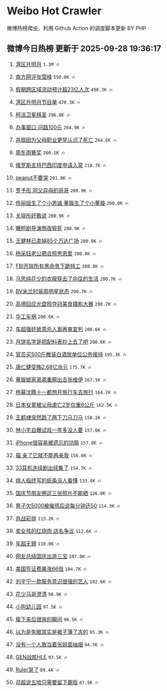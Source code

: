 # Weibo Hot Crawler 



微博热榜爬虫，利用 Github Action 的调度脚本更新 BY PHP 


## 微博今日热榜 更新于 2025-09-28 19:36:17 
1. [湾区升明月](https://s.weibo.com/weibo?q=%E6%B9%BE%E5%8C%BA%E5%8D%87%E6%98%8E%E6%9C%88&t=31&band_rank=1&Refer=top) `1.3M 🔥` 

1. [南方网评张雪峰](https://s.weibo.com/weibo?q=%23%E5%8D%97%E6%96%B9%E7%BD%91%E8%AF%84%E5%BC%A0%E9%9B%AA%E5%B3%B0%23&t=31&band_rank=2&Refer=top) `550.8K 🔥` 

1. [假期跨区域流动预计超23亿人次](https://s.weibo.com/weibo?q=%23%E5%81%87%E6%9C%9F%E8%B7%A8%E5%8C%BA%E5%9F%9F%E6%B5%81%E5%8A%A8%E9%A2%84%E8%AE%A1%E8%B6%8523%E4%BA%BF%E4%BA%BA%E6%AC%A1%23&t=31&band_rank=3&Refer=top) `490.3K 🔥` 

1. [湾区升明月节目单](https://s.weibo.com/weibo?q=%E6%B9%BE%E5%8C%BA%E5%8D%87%E6%98%8E%E6%9C%88%E8%8A%82%E7%9B%AE%E5%8D%95&t=31&band_rank=4&Refer=top) `470.3K 🔥` 

1. [柯洁卫冕棋圣](https://s.weibo.com/weibo?q=%E6%9F%AF%E6%B4%81%E5%8D%AB%E5%86%95%E6%A3%8B%E5%9C%A3&t=31&band_rank=5&Refer=top) `296.8K 🔥` 

1. [办事窗口 问路100元](https://s.weibo.com/weibo?q=%E5%8A%9E%E4%BA%8B%E7%AA%97%E5%8F%A3%20%E9%97%AE%E8%B7%AF100%E5%85%83&t=31&band_rank=6&Refer=top) `264.9K 🔥` 

1. [井胧因为父母职业更早认识了死亡](https://s.weibo.com/weibo?q=%E4%BA%95%E8%83%A7%E5%9B%A0%E4%B8%BA%E7%88%B6%E6%AF%8D%E8%81%8C%E4%B8%9A%E6%9B%B4%E6%97%A9%E8%AE%A4%E8%AF%86%E4%BA%86%E6%AD%BB%E4%BA%A1&t=31&band_rank=7&Refer=top) `264.6K 🔥` 

1. [周冬雨撕奖](https://s.weibo.com/weibo?q=%E5%91%A8%E5%86%AC%E9%9B%A8%E6%92%95%E5%A5%96&t=31&band_rank=8&Refer=top) `260.1K 🔥` 

1. [俄罗斯支持巴西印度申请入常](https://s.weibo.com/weibo?q=%23%E4%BF%84%E7%BD%97%E6%96%AF%E6%94%AF%E6%8C%81%E5%B7%B4%E8%A5%BF%E5%8D%B0%E5%BA%A6%E7%94%B3%E8%AF%B7%E5%85%A5%E5%B8%B8%23&t=31&band_rank=9&Refer=top) `218.7K 🔥` 

1. [peanut不要哭](https://s.weibo.com/weibo?q=peanut%E4%B8%8D%E8%A6%81%E5%93%AD&t=31&band_rank=10&Refer=top) `201.0K 🔥` 

1. [罗予彤 同父异母的哥哥](https://s.weibo.com/weibo?q=%E7%BD%97%E4%BA%88%E5%BD%A4%20%E5%90%8C%E7%88%B6%E5%BC%82%E6%AF%8D%E7%9A%84%E5%93%A5%E5%93%A5&t=31&band_rank=11&Refer=top) `200.9K 🔥` 

1. [佟丽娅生了个小思诚 董璇生了个小董璇](https://s.weibo.com/weibo?q=%E4%BD%9F%E4%B8%BD%E5%A8%85%E7%94%9F%E4%BA%86%E4%B8%AA%E5%B0%8F%E6%80%9D%E8%AF%9A%20%E8%91%A3%E7%92%87%E7%94%9F%E4%BA%86%E4%B8%AA%E5%B0%8F%E8%91%A3%E7%92%87&t=31&band_rank=12&Refer=top) `200.9K 🔥` 

1. [关晓彤好敢说](https://s.weibo.com/weibo?q=%E5%85%B3%E6%99%93%E5%BD%A4%E5%A5%BD%E6%95%A2%E8%AF%B4&t=31&band_rank=13&Refer=top) `200.9K 🔥` 

1. [曝短剧导演熬夜猝死](https://s.weibo.com/weibo?q=%E6%9B%9D%E7%9F%AD%E5%89%A7%E5%AF%BC%E6%BC%94%E7%86%AC%E5%A4%9C%E7%8C%9D%E6%AD%BB&t=31&band_rank=14&Refer=top) `200.9K 🔥` 

1. [王健林已卖掉85个万达广场](https://s.weibo.com/weibo?q=%23%E7%8E%8B%E5%81%A5%E6%9E%97%E5%B7%B2%E5%8D%96%E6%8E%8985%E4%B8%AA%E4%B8%87%E8%BE%BE%E5%B9%BF%E5%9C%BA%23&t=31&band_rank=15&Refer=top) `200.8K 🔥` 

1. [杨采钰老公晒合照秀恩爱](https://s.weibo.com/weibo?q=%E6%9D%A8%E9%87%87%E9%92%B0%E8%80%81%E5%85%AC%E6%99%92%E5%90%88%E7%85%A7%E7%A7%80%E6%81%A9%E7%88%B1&t=31&band_rank=16&Refer=top) `200.8K 🔥` 

1. [FBI开除所有黑命贵下跪特工](https://s.weibo.com/weibo?q=FBI%E5%BC%80%E9%99%A4%E6%89%80%E6%9C%89%E9%BB%91%E5%91%BD%E8%B4%B5%E4%B8%8B%E8%B7%AA%E7%89%B9%E5%B7%A5&t=31&band_rank=17&Refer=top) `200.8K 🔥` 

1. [马思纯花少的衣服穿去了向往的生活](https://s.weibo.com/weibo?q=%E9%A9%AC%E6%80%9D%E7%BA%AF%E8%8A%B1%E5%B0%91%E7%9A%84%E8%A1%A3%E6%9C%8D%E7%A9%BF%E5%8E%BB%E4%BA%86%E5%90%91%E5%BE%80%E7%9A%84%E7%94%9F%E6%B4%BB&t=31&band_rank=18&Refer=top) `200.7K 🔥` 

1. [BV米兰时装周明星状态](https://s.weibo.com/weibo?q=%23BV%E7%B1%B3%E5%85%B0%E6%97%B6%E8%A3%85%E5%91%A8%E6%98%8E%E6%98%9F%E7%8A%B6%E6%80%81%23&t=31&band_rank=19&Refer=top) `200.7K 🔥` 

1. [高德回应光盘照夺冠美食摄影大赛](https://s.weibo.com/weibo?q=%23%E9%AB%98%E5%BE%B7%E5%9B%9E%E5%BA%94%E5%85%89%E7%9B%98%E7%85%A7%E5%A4%BA%E5%86%A0%E7%BE%8E%E9%A3%9F%E6%91%84%E5%BD%B1%E5%A4%A7%E8%B5%9B%23&t=31&band_rank=20&Refer=top) `200.7K 🔥` 

1. [华工车祸](https://s.weibo.com/weibo?q=%E5%8D%8E%E5%B7%A5%E8%BD%A6%E7%A5%B8&t=31&band_rank=21&Refer=top) `200.6K 🔥` 

1. [车超强奸故意杀人案再审宣判](https://s.weibo.com/weibo?q=%23%E8%BD%A6%E8%B6%85%E5%BC%BA%E5%A5%B8%E6%95%85%E6%84%8F%E6%9D%80%E4%BA%BA%E6%A1%88%E5%86%8D%E5%AE%A1%E5%AE%A3%E5%88%A4%23&t=31&band_rank=22&Refer=top) `200.6K 🔥` 

1. [月饼名字是把配料表抄上去了吧](https://s.weibo.com/weibo?q=%E6%9C%88%E9%A5%BC%E5%90%8D%E5%AD%97%E6%98%AF%E6%8A%8A%E9%85%8D%E6%96%99%E8%A1%A8%E6%8A%84%E4%B8%8A%E5%8E%BB%E4%BA%86%E5%90%A7&t=31&band_rank=23&Refer=top) `200.6K 🔥` 

1. [官员买500斤散装白酒放单位公务接待](https://s.weibo.com/weibo?q=%23%E5%AE%98%E5%91%98%E4%B9%B0500%E6%96%A4%E6%95%A3%E8%A3%85%E7%99%BD%E9%85%92%E6%94%BE%E5%8D%95%E4%BD%8D%E5%85%AC%E5%8A%A1%E6%8E%A5%E5%BE%85%23&t=31&band_rank=24&Refer=top) `195.3K 🔥` 

1. [唐仁健受贿2.68亿余元](https://s.weibo.com/weibo?q=%23%E5%94%90%E4%BB%81%E5%81%A5%E5%8F%97%E8%B4%BF2.68%E4%BA%BF%E4%BD%99%E5%85%83%23&t=31&band_rank=25&Refer=top) `175.7K 🔥` 

1. [董璇娘家弟弟重膀出击张维伊](https://s.weibo.com/weibo?q=%E8%91%A3%E7%92%87%E5%A8%98%E5%AE%B6%E5%BC%9F%E5%BC%9F%E9%87%8D%E8%86%80%E5%87%BA%E5%87%BB%E5%BC%A0%E7%BB%B4%E4%BC%8A&t=31&band_rank=26&Refer=top) `167.5K 🔥` 

1. [杨幂沈腾十一都想开旅行车去旅行](https://s.weibo.com/weibo?q=%23%E6%9D%A8%E5%B9%82%E6%B2%88%E8%85%BE%E5%8D%81%E4%B8%80%E9%83%BD%E6%83%B3%E5%BC%80%E6%97%85%E8%A1%8C%E8%BD%A6%E5%8E%BB%E6%97%85%E8%A1%8C%23&t=31&band_rank=27&Refer=top) `164.7K 🔥` 

1. [日本女童被父母虐亡2岁仅重6公斤](https://s.weibo.com/weibo?q=%23%E6%97%A5%E6%9C%AC%E5%A5%B3%E7%AB%A5%E8%A2%AB%E7%88%B6%E6%AF%8D%E8%99%90%E4%BA%A12%E5%B2%81%E4%BB%85%E9%87%8D6%E5%85%AC%E6%96%A4%23&t=31&band_rank=28&Refer=top) `162.5K 🔥` 

1. [王鹤棣突然跳了两下刀马刀马](https://s.weibo.com/weibo?q=%E7%8E%8B%E9%B9%A4%E6%A3%A3%E7%AA%81%E7%84%B6%E8%B7%B3%E4%BA%86%E4%B8%A4%E4%B8%8B%E5%88%80%E9%A9%AC%E5%88%80%E9%A9%AC&t=31&band_rank=29&Refer=top) `158.2K 🔥` 

1. [林小宅自曝试戏一年多没人要](https://s.weibo.com/weibo?q=%E6%9E%97%E5%B0%8F%E5%AE%85%E8%87%AA%E6%9B%9D%E8%AF%95%E6%88%8F%E4%B8%80%E5%B9%B4%E5%A4%9A%E6%B2%A1%E4%BA%BA%E8%A6%81&t=31&band_rank=30&Refer=top) `157.0K 🔥` 

1. [iPhone很容易被遗忘的功能](https://s.weibo.com/weibo?q=iPhone%E5%BE%88%E5%AE%B9%E6%98%93%E8%A2%AB%E9%81%97%E5%BF%98%E7%9A%84%E5%8A%9F%E8%83%BD&t=31&band_rank=31&Refer=top) `157.0K 🔥` 

1. [猫 亲了它就不能再亲我](https://s.weibo.com/weibo?q=%E7%8C%AB%20%E4%BA%B2%E4%BA%86%E5%AE%83%E5%B0%B1%E4%B8%8D%E8%83%BD%E5%86%8D%E4%BA%B2%E6%88%91&t=31&band_rank=32&Refer=top) `156.6K 🔥` 

1. [33耳机连续剧出续集了](https://s.weibo.com/weibo?q=33%E8%80%B3%E6%9C%BA%E8%BF%9E%E7%BB%AD%E5%89%A7%E5%87%BA%E7%BB%AD%E9%9B%86%E4%BA%86&t=31&band_rank=33&Refer=top) `154.7K 🔥` 

1. [病人临终写的纸条没人看懂](https://s.weibo.com/weibo?q=%23%E7%97%85%E4%BA%BA%E4%B8%B4%E7%BB%88%E5%86%99%E7%9A%84%E7%BA%B8%E6%9D%A1%E6%B2%A1%E4%BA%BA%E7%9C%8B%E6%87%82%23&t=31&band_rank=34&Refer=top) `133.4K 🔥` 

1. [国庆节朋友圈这三张照片不能晒](https://s.weibo.com/weibo?q=%23%E5%9B%BD%E5%BA%86%E8%8A%82%E6%9C%8B%E5%8F%8B%E5%9C%88%E8%BF%99%E4%B8%89%E5%BC%A0%E7%85%A7%E7%89%87%E4%B8%8D%E8%83%BD%E6%99%92%23&t=31&band_rank=35&Refer=top) `126.0K 🔥` 

1. [男子欠5000被催债后说每分钟还50](https://s.weibo.com/weibo?q=%23%E7%94%B7%E5%AD%90%E6%AC%A05000%E8%A2%AB%E5%82%AC%E5%80%BA%E5%90%8E%E8%AF%B4%E6%AF%8F%E5%88%86%E9%92%9F%E8%BF%9850%23&t=31&band_rank=36&Refer=top) `114.3K 🔥` 

1. [肖战彩排](https://s.weibo.com/weibo?q=%E8%82%96%E6%88%98%E5%BD%A9%E6%8E%92&t=31&band_rank=37&Refer=top) `113.2K 🔥` 

1. [卖女孩的红烧肉 店名争议](https://s.weibo.com/weibo?q=%E5%8D%96%E5%A5%B3%E5%AD%A9%E7%9A%84%E7%BA%A2%E7%83%A7%E8%82%89%20%E5%BA%97%E5%90%8D%E4%BA%89%E8%AE%AE&t=31&band_rank=38&Refer=top) `112.6K 🔥` 

1. [车超无罪](https://s.weibo.com/weibo?q=%23%E8%BD%A6%E8%B6%85%E6%97%A0%E7%BD%AA%23&t=31&band_rank=39&Refer=top) `110.0K 🔥` 

1. [网友总结国庆出游三宝](https://s.weibo.com/weibo?q=%23%E7%BD%91%E5%8F%8B%E6%80%BB%E7%BB%93%E5%9B%BD%E5%BA%86%E5%87%BA%E6%B8%B8%E4%B8%89%E5%AE%9D%23&t=31&band_rank=40&Refer=top) `107.0K 🔥` 

1. [美国签证费暴涨66倍](https://s.weibo.com/weibo?q=%23%E7%BE%8E%E5%9B%BD%E7%AD%BE%E8%AF%81%E8%B4%B9%E6%9A%B4%E6%B6%A866%E5%80%8D%23&t=31&band_rank=41&Refer=top) `104.7K 🔥` 

1. [刘宇宁一款服务意识很强的艺人](https://s.weibo.com/weibo?q=%E5%88%98%E5%AE%87%E5%AE%81%E4%B8%80%E6%AC%BE%E6%9C%8D%E5%8A%A1%E6%84%8F%E8%AF%86%E5%BE%88%E5%BC%BA%E7%9A%84%E8%89%BA%E4%BA%BA&t=31&band_rank=42&Refer=top) `102.6K 🔥` 

1. [花少马哥澄清](https://s.weibo.com/weibo?q=%23%E8%8A%B1%E5%B0%91%E9%A9%AC%E5%93%A5%E6%BE%84%E6%B8%85%23&t=31&band_rank=43&Refer=top) `98.9K 🔥` 

1. [小狗幼儿园](https://s.weibo.com/weibo?q=%E5%B0%8F%E7%8B%97%E5%B9%BC%E5%84%BF%E5%9B%AD&t=31&band_rank=44&Refer=top) `97.5K 🔥` 

1. [瘦下来后很爽的瞬间](https://s.weibo.com/weibo?q=%E7%98%A6%E4%B8%8B%E6%9D%A5%E5%90%8E%E5%BE%88%E7%88%BD%E7%9A%84%E7%9E%AC%E9%97%B4&t=31&band_rank=45&Refer=top) `96.5K 🔥` 

1. [以为是失眠其实是被子薄了冻的](https://s.weibo.com/weibo?q=%E4%BB%A5%E4%B8%BA%E6%98%AF%E5%A4%B1%E7%9C%A0%E5%85%B6%E5%AE%9E%E6%98%AF%E8%A2%AB%E5%AD%90%E8%96%84%E4%BA%86%E5%86%BB%E7%9A%84&t=31&band_rank=46&Refer=top) `95.3K 🔥` 

1. [没有一个人敢当着张姐面抽烟](https://s.weibo.com/weibo?q=%E6%B2%A1%E6%9C%89%E4%B8%80%E4%B8%AA%E4%BA%BA%E6%95%A2%E5%BD%93%E7%9D%80%E5%BC%A0%E5%A7%90%E9%9D%A2%E6%8A%BD%E7%83%9F&t=31&band_rank=47&Refer=top) `94.5K 🔥` 

1. [GEN战胜HLE](https://s.weibo.com/weibo?q=GEN%E6%88%98%E8%83%9CHLE&t=31&band_rank=48&Refer=top) `93.5K 🔥` 

1. [Ruler哭了](https://s.weibo.com/weibo?q=Ruler%E5%93%AD%E4%BA%86&t=31&band_rank=49&Refer=top) `89.4K 🔥` 

1. [邓超说五哈只需要留下鹿晗](https://s.weibo.com/weibo?q=%23%E9%82%93%E8%B6%85%E8%AF%B4%E4%BA%94%E5%93%88%E5%8F%AA%E9%9C%80%E8%A6%81%E7%95%99%E4%B8%8B%E9%B9%BF%E6%99%97%23&t=31&band_rank=50&Refer=top) `87.5K 🔥` 

